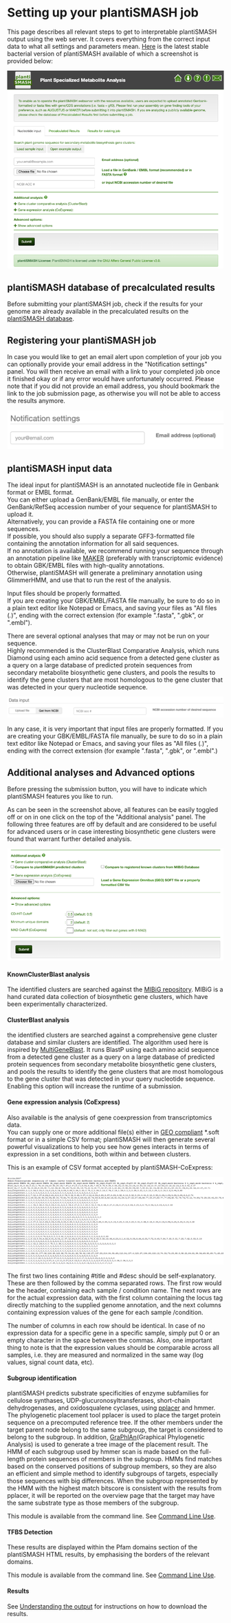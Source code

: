 # Setting up your plantiSMASH job

This page describes all relevant steps to get to interpretable plantiSMASH output using the web server. 
It covers everything from the correct input data to what all settings and parameters mean. 
[Here](https://plantismash.bioinformatics.nl/) is the latest stable bacterial
version of plantiSMASH available of which a screenshot is provided below:

![alt text][Fig1]

## plantiSMASH database of precalculated results

Before submitting your plantiSMASH job, check if the results for your genome are already available in the precalculated results on the [plantiSMASH database](./understanding_output/database.md
). 

## Registering your plantiSMASH job

In case you would like to get an email alert upon completion of your job you can optionally 
provide your email address in the "Notification settings" panel. You will then receive an email 
with a link to your completed job once it finished okay or if any error would have unfortunately occurred. 
Please note that if you did not provide an email address, you should bookmark the link to the job submission page, 
as otherwise you will not be able to access the results anymore.

![alt text][Fig2]


## plantiSMASH input data

The ideal input for plantiSMASH is an annotated nucleotide file in Genbank format or EMBL format.  
You can either upload a GenBank/EMBL file manually, or enter the GenBank/RefSeq accession number of your sequence for plantiSMASH to upload it.  
Alternatively, you can provide a FASTA file containing one or more sequences.  
If possible, you should also supply a separate GFF3-formatted file containing the annotation information for all said sequences.  
If no annotation is available, we recommend running your sequence through an annotation pipeline like [MAKER](http://weatherby.genetics.utah.edu/MAKER/wiki/index.php/MAKER_Tutorial) (preferably with transcriptomic evidence) to obtain GBK/EMBL files with high-quality annotations.  
Otherwise, plantiSMASH will generate a preliminary annotation using GlimmerHMM, and use that to run the rest of the analysis.

Input files should be properly formatted.  
If you are creating your GBK/EMBL/FASTA file manually, be sure to do so in a plain text editor like Notepad or Emacs, and saving your files as "All files (*.*)", ending with the correct extension (for example ".fasta", ".gbk", or ".embl").

There are several optional analyses that may or may not be run on your sequence.  
Highly recommended is the ClusterBlast Comparative Analysis, which runs Diamond using each amino acid sequence from a detected gene cluster as a query on a large database of predicted protein sequences from secondary metabolite biosynthetic gene clusters, and pools the results to identify the gene clusters that are most homologous to the gene cluster that was detected in your query nucleotide sequence.

![alt text][Fig3]

In any case, it is very important that input files are properly formatted. If you are creating your
GBK/EMBL/FASTA file manually, be sure to do so in a plain text editor like
Notepad or Emacs, and saving your files as "All files (*.*)", ending with the
correct extension (for example ".fasta", ".gbk", or ".embl".)

## Additional analyses and Advanced options 

Before pressing the submission button, you will have to indicate which plantiSMASH features 
you like to run. 

As can be seen in the screenshot above, all features can be easily toggled off or on in one click on 
the top of the "Additional analysis" panel. The following three features are off by default and are considered to be useful for 
advanced users or in case interesting biosynthetic gene clusters were found that warrant further detailed analysis.

![alt text][Fig4]

#### **KnownClusterBlast analysis** 
The identified clusters are searched against the [MIBiG repository](https://mibig.secondarymetabolites.org). 
MIBiG is a hand curated data collection of biosynthetic gene clusters, which have been experimentally characterized.

#### **ClusterBlast analysis**
 the identified clusters are searched against a comprehensive gene cluster database and 
similar clusters are identified. The algorithm used here is inspired by [MultiGeneBlast](https://www.ncbi.nlm.nih.gov/pmc/articles/PMC3670737/). 
It runs BlastP using each amino acid sequence from a detected gene cluster as a query on
a large database of predicted protein sequences from secondary metabolite
biosynthetic gene clusters, and pools the results to identify the gene clusters
that are most homologous to the gene cluster that was detected in your query
nucleotide sequence.
Enabling this option will increase the runtime of a submission.

#### **Gene expression analysis (CoExpress)** 
Also available is the analysis of gene coexpression from transcriptomics data.  
You can supply one or more additional file(s) either in [GEO compliant](https://www.ncbi.nlm.nih.gov/geo/info/soft.html) *.soft format or in a simple CSV format; plantiSMASH will then generate several powerful visualizations to help you see how genes interacts in terms of expression in a set conditions, both within and between clusters.

This is an example of CSV format accepted by plantiSMASH-CoExpress:

![alt text][Fig5]

The first two lines containing #title and #desc should be self-explanatory. These are then followed by the comma separated rows. The first row would be the header, containing each sample / condition name. The next rows are for the actual expression data, with the first column containing the locus tag directly matching to the supplied genome annotation, and the next columns containing expression values of the gene for each sample /condition.

The number of columns in each row should be identical. In case of no expression data for a specific gene in a specific sample, simply put 0 or an empty character in the space between the commas. Also, one important thing to note is that the expression values should be comparable across all samples, i.e. they are measured and normalized in the same way (log values, signal count data, etc).

#### **Subgroup identification**

plantiSMASH predicts substrate specificities of enzyme subfamilies for cellulose synthases, UDP-glucuronosyltransferases, short-chain dehydrogenases, and oxidosqualene cyclases, using [pplacer](https://github.com/matsen/pplacer) and hmmer. The phylogenetic placement tool pplacer is used to place the target protein sequence on a precomputed reference tree. If the other members under the target parent node belong to the same subgroup, the target is considered to belong to the subgroup. In addition, [GraPhlAn](https://huttenhower.sph.harvard.edu/graphlan/)(Graphical Phylogenetic Analysis) is used to generate a tree image of the placement result. The HMM of each subgroup used by hmmer scan is made based on the full-length protein sequences of members in the subgroup. HMMs find matches based on the conserved positions of subgroup members, so they are also an efficient and simple method to identify subgroups of targets, especially those sequences with big differences. When the subgroup represented by the HMM with the highest match bitscore is consistent with the results from pplacer, it will be reported on the overview page that the target may have the same substrate type as those members of the subgroup. 

This module is available from the command line. See [Command Line Use](./command_line.md). 

#### **TFBS Detection**   

These results are displayed within the Pfam domains section of the plantiSMASH HTML results, by emphasising the borders of the relevant domains.

This module is available from the command line. See [Command Line Use](./command_line.md). 

#### **Results**   

See [Understanding the output](./understanding_output/overview.md/#downloading-the-results) for instructions on how to download the results.


[Fig1]:./assets/images/plantiSMASHentrypage.png
[Fig2]:./assets/images/notifications.png
[Fig3]:./assets/images/datatype.png
[Fig4]:./assets/images/parameters.png
[Fig5]:./assets/images/coexpress_format.png

